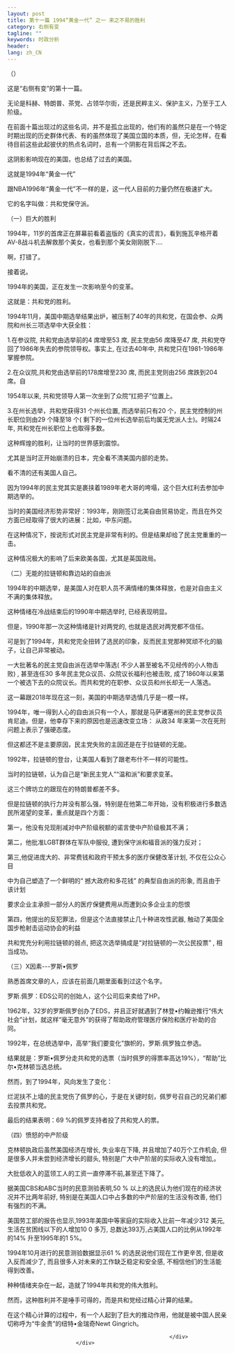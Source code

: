 ```yaml
---
layout: post
title: 第十一篇 1994“黄金一代” 之一 来之不易的胜利
category: 右侧有变
tagline: ""
keywords: 时政分析
header:
lang: zh_CN 
---
```


<div class="title" node-type="articleTitle">（）</div>

<p>这是“右侧有变”的第十一篇。</p>
<p>无论是科赫、特朗普、茶党、占领华尔街，还是民粹主义、保护主义，乃至于工人阶级。</p>
<p>在前面十篇出现过的这些名词，并不是孤立出现的，他们有的虽然只是在一个特定时期出现的历史群体代表、有的虽然体现了美国立国的本质，但，无论怎样，在看待目前这些此起彼伏的热点名词时，总有一个阴影在背后挥之不去。</p>
<p>这阴影影响现在的美国，也总结了过去的美国。</p>
<p>这就是1994年“黄金一代”</p>
<p>跟NBA1996年“黄金一代”不一样的是，这一代人目前的力量仍然在极速扩大。</p>
<p>它的名字叫做：共和党保守派。</p>
<p>（一）巨大的胜利</p>
<p>1994年，11岁的首席正在屏幕前看着盗版的《真实的谎言》，看到施瓦辛格开着AV-8战斗机去解救那个美女，也看到那个美女刚刚脱下….</p>
<p>啊，打错了。</p>
<p>接着说。</p>
<p>1994年的美国，正在发生一次影响至今的变革。</p>
<p>这就是：共和党的胜利。</p>
<p>1994年11月，美国中期选举结果出炉，被压制了40年的共和党，在国会参、众两院和州长三项选举中大获全胜：</p>
<p>1.在参议院, 共和党由选举前的4 席增至53 席, 民主党由56 席降至47 席, 共和党夺回了1986年失去的参院领导权。事实上, 在过去40年中, 共和党只在1981-1986年掌握参院。</p>
<p>2.在众议院,共和党由选举前的178席增至230 席, 而民主党则由256 席跌到204 席。自</p>
<p>1954年以来, 共和党领导人第一次坐到了众院“扛把子”位置上。</p>
<p>3.在州长选举，共和党获得31 个州长位置, 而选举前只有20 个，民主党控制的州长职位则由29 个降至18 个( 剩下的一位州长选举前后均属无党派人士)。时隔24 年, 共和党在州长职位上也取得多数。</p>
<p>这种辉煌的胜利，让当时的世界感到震惊。</p>
<p>尤其是当时正开始崩溃的日本，完全看不清美国内部的走势。</p>
<p>看不清的还有美国人自己。</p>
<p>因为1994年的民主党其实是裹挟着1989年老大哥的垮塌，这个巨大红利去参加中期选举的。</p>
<p>当时的美国经济形势非常好：1993年，刚刚签订北美自由贸易协定，而且在外交方面已经取得了很大的进展：比如，中东问题。</p>
<p>在这种情况下，按说形式对民主党是非常有利的。但是结果却给了民主党重重的一击。</p>
<p>这种情况极大的影响了后来欧美各国，尤其是英国政局。</p>
<p>（二）无能的拉链顿和靠边站的自由派</p>
<p>1994年的中期选举，是美国人对在职人员不满情绪的集体释放，也是对自由主义不满的集体释放。</p>
<p>这种情绪在冷战结束后的1990年中期选举时, 已经表现明显。</p>
<p>但是，1990年那一次这种情绪是针对两党的, 也就是选民对两党都不信任。</p>
<p>可是到了1994年，共和党完全扭转了选民的印象，反而民主党那种冥顽不化的脑子，让自己非常被动。</p>
<p>一大批著名的民主党自由派在选举中落选( 不少人甚至被名不见经传的小人物击败) , 甚至连任30 多年民主党众议员、众院议长福利也被击败, 成了1860年以来第一个被选下去的众院议长。而共和党的在职参、众议员和州长却无一人落选。</p>
<p>这一幕跟2018年现在这一刻，美国的中期选举选情几乎是一模一样。</p>
<p>1994年，唯一得到人心的自由派只有一个人，那就是马萨诸塞州的民主党参议员肯尼迪。但是，他幸存下来的原因也是迅速改变立场： 从政34 年来第一次在死刑问题上表示了强硬态度。</p>
<p>但这都还不是主要原因，民主党失败的主因还是在于拉链顿的无能。</p>
<p>1992年，拉链顿的登台，让美国人看到了跟老布什不一样的可能性。</p>
<p>当时的拉链顿，认为自己是“新民主党人”“温和派”和要求变革。</p>
<p>这三个牌坊立的跟现在的特朗普都差不多。</p>
<p>但是拉链顿的执行力并没有那么强，特别是在他第二年开始，没有积极进行多数选民所渴望的变革，重点就是四个方面：</p>
<p>第一，他没有兑现削减对中产阶级税额的诺言使中产阶级极其不满；</p>
<p>第二，他批准LGBT群体在军队中服役, 遭到保守派和福音派的强力反对；</p>
<p>第三,他促进庞大的、非常费钱和政府干预太多的医疗保健改革计划, 不仅在公众心目</p>
<p>中为自己塑造了一个鲜明的“ 撼大政府和多花钱” 的典型自由派的形象, 而且由于该计划</p>
<p>要求企业主承担一部分人的医疗保健费用从而遭到众多企业主的怨恨</p>
<p>第四，他提出的反犯罪法，但是这个法直接禁止几十种进攻性武器, 触动了美国全国步枪射击运动协会的利益</p>
<p>共和党充分利用拉链顿的弱点, 把这次选举搞成是“对拉链顿的一次公民投票” , 相当成功。</p>
<p>（三）X因素---罗斯•佩罗</p>
<p>熟悉首席文章的人，应该在前面几期里面看到过这个名字。</p>
<p>罗斯.佩罗：EDS公司的创始人，这个公司后来卖给了HP。</p>
<p>1962年，32岁的罗斯佩罗创办了EDS，并且正好就遇到了林登•约翰逊推行“伟大社会”计划，就这样“毫无意外”的获得了帮助政府管理医疗保险和医疗补助的合同。</p>
<p>1992年，在总统选举中，高举“我们要变化”旗帜的，罗斯.佩罗独立参选。</p>
<p>结果就是：罗斯•佩罗分走共和党的选票（当时佩罗的得票率高达19%），“帮助”比尔•克林顿当选总统。</p>
<p>然而，到了1994年，风向发生了变化：</p>
<p>烂泥扶不上墙的民主党伤了佩罗的心，于是在关键时刻，佩罗号召自己的兄弟们都去投票共和党。</p>
<p>最后的结果表明：69 %的佩罗支持者投了共和党人的票。</p>
<p>（四）愤怒的中产阶级</p>
<p>克林顿执政后虽然美国经济在增长, 失业率在下降, 并且增加了40万个工作机会, 但是很多人并未尝到经济增长的甜头, 特别是广大中产阶层的实际收入没有增加,。</p>
<p>大批低收入的蓝领工人的工资一直停滞不前,甚至还下降了。</p>
<p>据美国CBS和ABC当时的民意测验表明,50 % 以上的选民认为他们现在的经济状况并不比两年前好, 特别是在美国人口中占多数的中产阶层的生活没有改善, 他们有强烈的不满。</p>
<p>美国劳工部的报告也显示,1993年美国中等家庭的实际收入比前一年减少312 美元, &#8203;生活在贫困线以下的人增加10 0 多万, &#8203;总数达393万,占美国人口的比例从1992年的14% 升至1995年的1 5%。</p>
<p>1994年10月进行的民意测验数据显示61 % 的选民说他们现在工作更辛苦, &#8203;但是收入反而减少了, &#8203;而且很多人对未来的工作缺乏稳定和安全感, &#8203;不相信他们的生活能得到改善。</p>
<p>种种情绪夹杂在一起，造就了1994年共和党的伟大胜利。</p>
<p>然而，这种胜利并不是唾手可得的，而是共和党经过精心计算的结果。</p>
<p>在这个精心计算的过程中，有一个人起到了巨大的推动作用，他就是被中国人民亲切称呼为“牛金贵”的纽特•金瑞奇Newt Gingrich。</p>                          <div class="DCI_v2 clearfix">
                              
                                                        </div>
                          </div>
